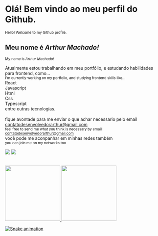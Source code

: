 # Olá! Bem vindo ao meu perfil do Github.
<sup> Hello! Welcome to my Github profile.</sup>
## Meu nome é *Arthur Machado!*
<sup> My name is *Arthur Machado!* </sup>

Atualmente estou trabalhando em meu portfólio, e estudando habilidades para frontend, como...<br>
  <sup>I'm currently working on my portfolio, and studying frontend skills like...</sup><br>
      React<br>
      Javascript<br>
      Html<br>
      Css<br>
      Typescript<br>
      entre outras tecnologias.<br><br>
    fique avontade para me enviar o que achar necessario pelo email <email>contatodesenvolvedorarthur@gmail.com</email><br>
    <sup>feel free to send me what you think is necessary by email <email>contatodesenvolvedorarthur@gmail.com</email></sup><br>
    você pode me aconpanhar em minhas redes também<br>
    <sup>you can join me on my networks too<sup>
    
<div>
<a href="https://www.linkedin.com/in/arthur-machado-a72411219/" target="_blank"><img src="https://img.shields.io/badge/-LinkedIn-%230077B5?style=for-the-badge&logo=linkedin&logoColor=white" target="_blank"></a>
<a href="https://www.instagram.com/arthurmy25/" target="_blank"><img src="https://img.shields.io/badge/-Instagram-%23E4405F?style=for-the-badge&logo=instagram&logoColor=white" target="_blank"></a>  
</div>
<br><br>
<div>
<a href="https://github.com/arthurcomac">
<img height="180em" src="https://github-readme-stats.vercel.app/api/top-langs/?username=arthurcomac&layout=compact&langs_count=7&theme=dracula"/>
<img height="180em" src="https://github-readme-stats.vercel.app/api?username=arthurcomac&show_icons=true&theme=dracula&include_all_commits=true&count_private=true"/>
</div>
  
  ![Snake animation](https://github.com/{{arthurcomac}}/{{arthurcomac}}/blob/output/github-contribution-grid-snake.svg)
